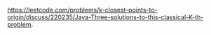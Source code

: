 https://leetcode.com/problems/k-closest-points-to-origin/discuss/220235/Java-Three-solutions-to-this-classical-K-th-problem.
